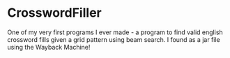 # CrosswordFiller
One of my very first programs I ever made - a program to find valid english crossword fills given a grid pattern using beam search. I found as a jar file using the Wayback Machine!
